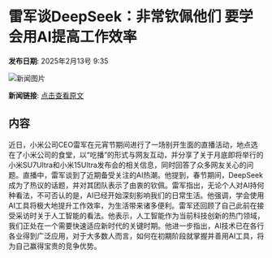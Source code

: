 # 雷军谈DeepSeek：非常钦佩他们 要学会用AI提高工作效率

**发布日期**: 2025年2月13号 9:35

![新闻图片](https://pic.chinaz.com/picmap/202502051439304860_0.jpg)

**新闻链接**: [点击查看原文](https://www.aibase.com/zh/news/15320)

## 内容

近日，小米公司CEO雷军在元宵节期间进行了一场别开生面的直播活动，地点选在了小米公司的食堂，以“吃播”的形式与网友互动，并分享了关于月底即将举行的小米SU7Ultra和小米15Ultra发布会的相关信息，同时回答了众多网友关心的问题。直播中，雷军谈到了近期备受关注的AI热潮。他提到，春节期间，DeepSeek成为了热议的话题，并对其团队表示了由衷的钦佩。雷军指出，无论个人对AI持何种看法，不可否认的是，AI已经开始深刻影响我们的日常生活。他强调，学会使用AI工具将极大地提升工作效率，为生活带来诸多便利。雷军还回顾了自己此前在接受采访时关于人工智能的看法。他表示，人工智能作为当前科技创新的热门领域，我们正处在一个需要快速适应新时代的关键时期。他进一步指出，AI技术已在各行各业得到广泛应用，对于大多数人而言，如何在初期阶段就掌握并善用AI工具，将为自己赢得宝贵的竞争优势。
